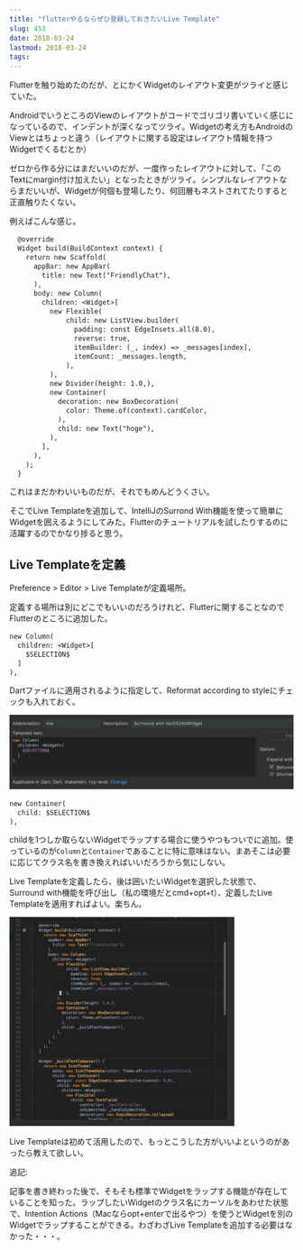 ```yaml
---
title: "flutterやるならぜひ登録しておきたいLive Template"
slug: 453
date: 2018-03-24
lastmod: 2018-03-24
tags: 
---
```


Flutterを触り始めたのだが、とにかくWidgetのレイアウト変更がツライと感じていた。

AndroidでいうところのViewのレイアウトがコードでゴリゴリ書いていく感じになっているので、インデントが深くなってツライ。Widgetの考え方もAndroidのViewとはちょっと違う（レイアウトに関する設定はレイアウト情報を持つWidgetでくるむとか）

ゼロから作る分にはまだいいのだが、一度作ったレイアウトに対して、「このTextにmargin付け加えたい」となったときがツライ。シンプルなレイアウトならまだいいが、Widgetが何個も登場したり、何回層もネストされてたりすると正直触りたくない。

例えばこんな感じ。


```
  @override
  Widget build(BuildContext context) {
    return new Scaffold(
      appBar: new AppBar(
        title: new Text("FriendlyChat"),
      ),
      body: new Column(
        children: <Widget>[
          new Flexible(
              child: new ListView.builder(
                padding: const EdgeInsets.all(8.0),
                reverse: true,
                itemBuilder: (_, index) => _messages[index],
                itemCount: _messages.length,
              ),
          ),
          new Divider(height: 1.0,),
          new Container(
            decoration: new BoxDecoration(
              color: Theme.of(context).cardColor,
            ),
            child: new Text("hoge"),
          ),
        ],
      ),
    );
  }
```

これはまだかわいいものだが、それでもめんどうくさい。

そこでLive Templateを追加して、IntelliJのSurrond With機能を使って簡単にWidgetを囲えるようにしてみた。Flutterのチュートリアルを試したりするのに活躍するのでかなり捗ると思う。


## Live Templateを定義


Preference > Editor > Live Templateが定義場所。

定義する場所は別にどこでもいいのだろうけれど、Flutterに関することなのでFlutterのところに追加した。


```
new Column(
  children: <Widget>[
    $SELECTION$
  ]
),
```

Dartファイルに適用されるように指定して、Reformat according to styleにチェックも入れておく。

![Sample](sample.png)


```
new Container(
  child: $SELECTION$
),
```

childを1つしか取らないWidgetでラップする場合に使うやつもついでに追加。使っているのが`Column`と`Container`であることに特に意味はない。まあそこは必要に応じてクラス名を書き換えればいいだろうから気にしない。

Live Templateを定義したら、後は囲いたいWidgetを選択した状態で、Surround with機能を呼び出し（私の環境だとcmd+opt+t）、定義したLive Templateを適用すればよい。楽ちん。

![test movie](surround.gif)

Live Templateは初めて活用したので、もっとこうした方がいいよというのがあったら教えて欲しい。

追記:

記事を書き終わった後で、そもそも標準でWidgetをラップする機能が存在していることを知った。ラップしたいWidgetのクラス名にカーソルをあわせた状態で、Intention Actions（Macならopt+enterで出るやつ）を使うとWidgetを別のWidgetでラップすることができる。わざわざLive Templateを追加する必要はなかった・・・。


  